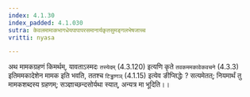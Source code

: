 ```yaml
---
index: 4.1.30
index_padded: 4.1.030
sutra: केवलमामाकभागधेयपापापरसमानार्यकृतसुमङ्गलभेषजाच्च
vritti: nyasa

---
```

अथ मामकग्रहणं किमर्थम्, यावताऽस्मदः `तस्येदम्` (4.3.120) इत्यणि कृते `तवकममकावेकवचने` (4.3.3) इतिममकादेशेन मामक इति भवति, ततश्च `टिड्ढाणञ्` (4.1.15) इत्येव ङीप्सिद्धेः ? सत्यमेतत्; नियमार्थं तु मामकशब्दस्य ग्रहणम्; सञ्ज्ञाच्छन्दसोर्यथा स्यात्, अन्यत्र मा भूदिति।।